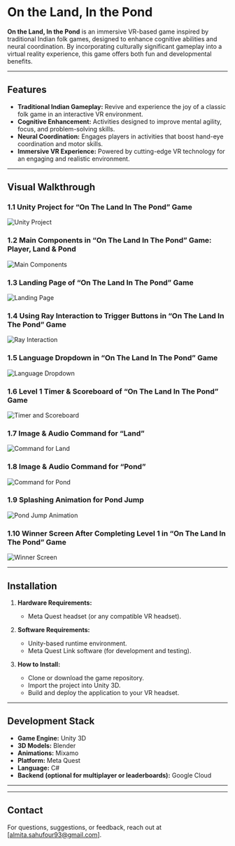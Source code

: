 # On the Land, In the Pond

**On the Land, In the Pond** is an immersive VR-based game inspired by traditional Indian folk games, designed to enhance cognitive abilities and neural coordination. By incorporating culturally significant gameplay into a virtual reality experience, this game offers both fun and developmental benefits.

---

## Features

- **Traditional Indian Gameplay:** Revive and experience the joy of a classic folk game in an interactive VR environment.
- **Cognitive Enhancement:** Activities designed to improve mental agility, focus, and problem-solving skills.
- **Neural Coordination:** Engages players in activities that boost hand-eye coordination and motor skills.
- **Immersive VR Experience:** Powered by cutting-edge VR technology for an engaging and realistic environment.

---

## Visual Walkthrough

### 1.1 Unity Project for “On The Land In The Pond” Game
![Unity Project](Assets/Images/1.png)

### 1.2 Main Components in “On The Land In The Pond” Game: Player, Land & Pond
![Main Components](Assets/Images/2.png)

### 1.3 Landing Page of “On The Land In The Pond” Game
![Landing Page](Assets/Images/3.png)

### 1.4 Using Ray Interaction to Trigger Buttons in “On The Land In The Pond” Game
![Ray Interaction](Assets/Images/4.png)

### 1.5 Language Dropdown in “On The Land In The Pond” Game
![Language Dropdown](Assets/Images/5.png)

### 1.6 Level 1 Timer & Scoreboard of “On The Land In The Pond” Game
![Timer and Scoreboard](Assets/Images/6.png)

### 1.7 Image & Audio Command for “Land”
![Command for Land](Assets/Images/7.png)

### 1.8 Image & Audio Command for “Pond”
![Command for Pond](Assets/Images/8.png)

### 1.9 Splashing Animation for Pond Jump
![Pond Jump Animation](Assets/Images/9.png)

### 1.10 Winner Screen After Completing Level 1 in “On The Land In The Pond” Game
![Winner Screen](Assets/Images/10.png)

---

## Installation

1. **Hardware Requirements:**
   - Meta Quest headset (or any compatible VR headset).

2. **Software Requirements:**
   - Unity-based runtime environment.
   - Meta Quest Link software (for development and testing).

3. **How to Install:**
   - Clone or download the game repository.
   - Import the project into Unity 3D.
   - Build and deploy the application to your VR headset.

---

## Development Stack

- **Game Engine:** Unity 3D
- **3D Models:** Blender
- **Animations:** Mixamo
- **Platform:** Meta Quest
- **Language:** C#
- **Backend (optional for multiplayer or leaderboards):** Google Cloud

---

---



## Contact

For questions, suggestions, or feedback, reach out at [almita.sahufour93@gmail.com].
